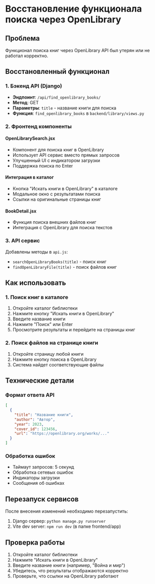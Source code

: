 # Восстановление функционала поиска через OpenLibrary

## Проблема
Функционал поиска книг через OpenLibrary API был утерян или не работал корректно.

## Восстановленный функционал

### 1. Бэкенд API (Django)
- **Эндпоинт**: `/api/find_openlibrary_books/`
- **Метод**: GET
- **Параметры**: `title` - название книги для поиска
- **Функция**: `find_openlibrary_books` в `backend/library/views.py`

### 2. Фронтенд компоненты

#### OpenLibrarySearch.jsx
- Компонент для поиска книг в OpenLibrary
- Использует API сервис вместо прямых запросов
- Улучшенный UI с индикатором загрузки
- Поддержка поиска по Enter

#### Интеграция в каталог
- Кнопка "Искать книги в OpenLibrary" в каталоге
- Модальное окно с результатами поиска
- Ссылки на оригинальные страницы книг

#### BookDetail.jsx
- Функция поиска внешних файлов книг
- Интеграция с OpenLibrary для поиска текстов

### 3. API сервис
Добавлены методы в `api.js`:
- `searchOpenLibraryBooks(title)` - поиск книг
- `findOpenLibraryFile(title)` - поиск файлов книг

## Как использовать

### 1. Поиск книг в каталоге
1. Откройте каталог библиотеки
2. Нажмите кнопку "Искать книги в OpenLibrary"
3. Введите название книги
4. Нажмите "Поиск" или Enter
5. Просмотрите результаты и перейдите на страницы книг

### 2. Поиск файлов на странице книги
1. Откройте страницу любой книги
2. Нажмите кнопку поиска в OpenLibrary
3. Система найдет соответствующие файлы

## Технические детали

### Формат ответа API
```json
[
  {
    "title": "Название книги",
    "author": "Автор",
    "year": 2023,
    "cover_id": 123456,
    "url": "https://openlibrary.org/works/..."
  }
]
```

### Обработка ошибок
- Таймаут запросов: 5 секунд
- Обработка сетевых ошибок
- Индикаторы загрузки
- Сообщения об ошибках

## Перезапуск сервисов
После внесения изменений необходимо перезапустить:
1. Django сервер: `python manage.py runserver`
2. Vite dev server: `npm run dev` (в папке frontend/app)

## Проверка работы
1. Откройте каталог библиотеки
2. Нажмите "Искать книги в OpenLibrary"
3. Введите название книги (например, "Война и мир")
4. Убедитесь, что результаты отображаются корректно
5. Проверьте, что ссылки на OpenLibrary работают
